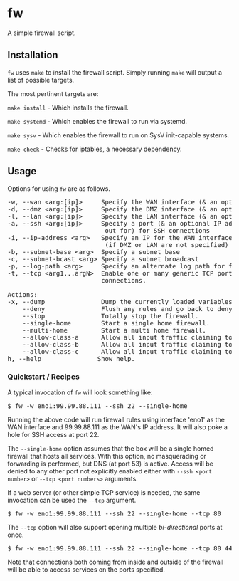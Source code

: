 # fw  

A simple firewall script.


## Installation

`fw` uses `make` to install the firewall script.  Simply running `make` will 
output a list of possible targets.


The most pertinent targets are:

`make install` - Which installs the firewall.

`make systemd` - Which enables the firewall to run via systemd.

`make sysv` - Which enables the firewall to run on SysV init-capable systems.

`make check` - Checks for iptables, a necessary dependency.


## Usage 

Options for using `fw` are as follows.

<pre>
-w, --wan &lt;arg:[ip]&gt;     Specify the WAN interface (& an optional IP address)
-d, --dmz &lt;arg:[ip]&gt;     Specify the DMZ interface (& an optional IP address)
-l, --lan &lt;arg:[ip]&gt;     Specify the LAN interface (& an optional IP address)
-a, --ssh &lt;arg:[ip]&gt;     Specify a port (& an optional IP address to listen 
                          out for) for SSH connections
-i, --ip-address &lt;arg&gt;   Specify an IP for the WAN interface 
                          (if DMZ or LAN are not specified)
-b, --subnet-base &lt;arg&gt;  Specify a subnet base
-c, --subnet-bcast &lt;arg&gt; Specify a subnet broadcast
-p, --log-path &lt;arg&gt;     Specify an alternate log path for firewall messages 
-t, --tcp &lt;arg1...argN&gt;  Enable one or many generic TCP ports to listen for 
                         connections.

Actions:
-x, --dump               Dump the currently loaded variables 
    --deny               Flush any rules and go back to deny-by-default policy.
    --stop               Totally stop the firewall.
    --single-home        Start a single home firewall.
    --multi-home         Start a multi home firewall.
    --allow-class-a      Allow all input traffic claiming to be from Class A addresses
    --allow-class-b      Allow all input traffic claiming to be from Class B addresses
    --allow-class-c      Allow all input traffic claiming to be from Class C addresses
h, --help               Show help.
</pre>


### Quickstart / Recipes 

A typical invocation of `fw` will look something like:

<pre>
$ fw -w eno1:99.99.88.111 --ssh 22 --single-home
</pre>

Running the above code will run firewall rules using interface 'eno1' as
the WAN interface and 99.99.88.111 as the WAN's IP address.  It will also 
poke a hole for SSH access at port 22.  

The `--single-home` option assumes that the box will be a single homed firewall 
that hosts all services.  With this option, no masquerading or forwarding is 
performed, but DNS (at port 53) is active.  Access will be denied to any other port 
not explicitly enabled either with `--ssh <port number>` or `--tcp <port numbers>` 
arguments.   

If a web server (or other simple TCP service) is needed, the same invocation
can be used the `--tcp` argument. 

<pre>
$ fw -w eno1:99.99.88.111 --ssh 22 --single-home --tcp 80
</pre>

The `--tcp` option will also support opening multiple <i>bi-directional</i> 
ports at once.  

<pre>
$ fw -w eno1:99.99.88.111 --ssh 22 --single-home --tcp 80 443 1222
</pre>

Note that connections both coming from inside and outside of the firewall will 
be able to access services on the ports specified.
